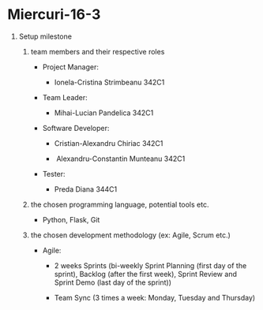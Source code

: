 # Miercuri-16-3


1. Setup milestone

   1. team members and their respective roles
        * Project Manager:
            - Ionela-Cristina Strimbeanu 342C1

        * Team Leader: 
            - Mihai-Lucian Pandelica 342C1

        * Software Developer: 
            - Cristian-Alexandru Chiriac 342C1

            -  Alexandru-Constantin Munteanu 342C1 

        * Tester:
            - Preda Diana 344C1

    2. the chosen programming language, potential tools etc.

        - Python, Flask, Git

    3. the chosen development methodology (ex: Agile, Scrum etc.)

        * Agile: 
            - 2 weeks Sprints (bi-weekly Sprint Planning (first day of the sprint), Backlog (after the first week), Sprint Review and Sprint Demo (last day of the sprint))

            - Team Sync (3 times a week: Monday, Tuesday and Thursday)
